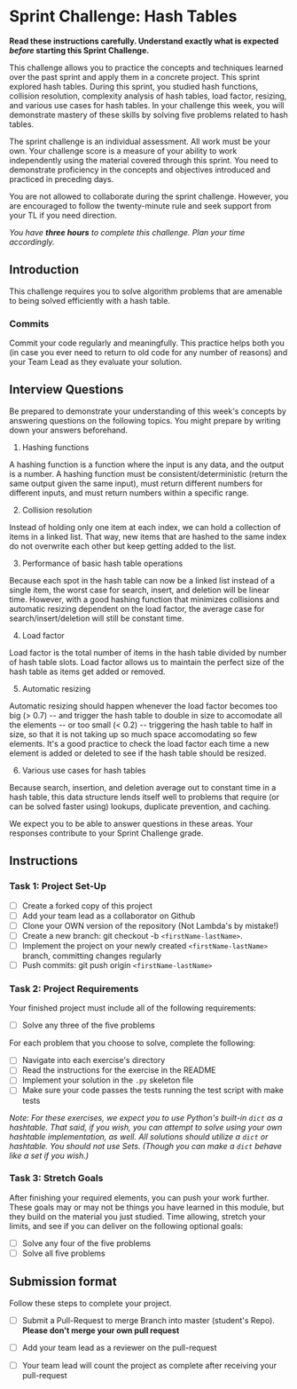 # Sprint Challenge: Hash Tables

**Read these instructions carefully. Understand exactly what is expected _before_ starting this Sprint Challenge.**

This challenge allows you to practice the concepts and techniques learned over the past sprint and apply them in a concrete project. This sprint explored hash tables. During this sprint, you studied hash functions, collision resolution, complexity analysis of hash tables, load factor, resizing, and various use cases for hash tables. In your challenge this week, you will demonstrate mastery of these skills by solving five problems related to hash tables.

The sprint challenge is an individual assessment. All work must be your own. Your challenge score is a measure of your ability to work independently using the material covered through this sprint. You need to demonstrate proficiency in the concepts and objectives introduced and practiced in preceding days.

You are not allowed to collaborate during the sprint challenge. However, you are encouraged to follow the twenty-minute rule and seek support from your TL if you need direction.

_You have **three hours** to complete this challenge. Plan your time accordingly._

## Introduction

This challenge requires you to solve algorithm problems that are amenable to being solved efficiently with a hash table.

### Commits

Commit your code regularly and meaningfully. This practice helps both you (in case you ever need to return to old code for any number of reasons) and your Team Lead as they evaluate your solution.

## Interview Questions

Be prepared to demonstrate your understanding of this week's concepts by answering questions on the following topics. You might prepare by writing down your answers beforehand.

1. Hashing functions

A hashing function is a function where the input is any data, and the output is a number. A hashing function must be consistent/deterministic (return the same output given the same input), must return different numbers for different inputs, and must return numbers within a specific range.

2. Collision resolution

Instead of holding only one item at each index, we can hold a collection of items in a linked list. That way, new items that are hashed to the same index do not overwrite each other but keep getting added to the list.

3. Performance of basic hash table operations

Because each spot in the hash table can now be a linked list instead of a single item, the worst case for search, insert, and deletion will be linear time. However, with a good hashing function that minimizes collisions and automatic resizing dependent on the load factor, the average case for search/insert/deletion will still be constant time.

4. Load factor

Load factor is the total number of items in the hash table divided by number of hash table slots. Load factor allows us to maintain the perfect size of the hash table as items get added or removed.

5. Automatic resizing

Automatic resizing should happen whenever the load factor becomes too big (> 0.7) -- and trigger the hash table to double in size to accomodate all the elements -- or too small (< 0.2) -- triggering the hash table to half in size, so that it is not taking up so much space accomodating so few elements. It's a good practice to check the load factor each time a new element is added or deleted to see if the hash table should be resized.

6. Various use cases for hash tables

Because search, insertion, and deletion average out to constant time in a hash table, this data structure lends itself well to problems that require (or can be solved faster using) lookups, duplicate prevention, and caching.

We expect you to be able to answer questions in these areas. Your responses contribute to your Sprint Challenge grade.

## Instructions

### Task 1: Project Set-Up

- [ ] Create a forked copy of this project
- [ ] Add your team lead as a collaborator on Github
- [ ] Clone your OWN version of the repository (Not Lambda's by mistake!)
- [ ] Create a new branch: git checkout -b `<firstName-lastName>`.
- [ ] Implement the project on your newly created `<firstName-lastName>` branch, committing changes regularly
- [ ] Push commits: git push origin `<firstName-lastName>`

### Task 2: Project Requirements

Your finished project must include all of the following requirements:

- [ ] Solve any three of the five problems

For each problem that you choose to solve, complete the following:

- [ ] Navigate into each exercise's directory
- [ ] Read the instructions for the exercise in the README
- [ ] Implement your solution in the `.py` skeleton file
- [ ] Make sure your code passes the tests running the test script with make tests

*Note: For these exercises, we expect you to use Python's built-in `dict` as a hashtable. That said, if you wish, you can attempt to solve using your own hashtable implementation, as well. All solutions should utilize a `dict` or hashtable. You should not use Sets. (Though you can make a `dict` behave like a set if you wish.)*

### Task 3: Stretch Goals

After finishing your required elements, you can push your work further. These goals may or may not be things you have learned in this module, but they build on the material you just studied. Time allowing, stretch your limits, and see if you can deliver on the following optional goals:

- [ ] Solve any four of the five problems
- [ ] Solve all five problems

## Submission format

Follow these steps to complete your project.

- [ ] Submit a Pull-Request to merge <firstName-lastName> Branch into master (student's  Repo). **Please don't merge your own pull request**
- [ ] Add your team lead as a reviewer on the pull-request
- [ ] Your team lead will count the project as complete after receiving your pull-request

